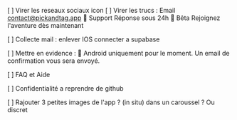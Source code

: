 [ ] Virer les reseaux sociaux icon 
[ ] Virer les trucs : 
Email
contact@pickandtag.app
💬
Support
Réponse sous 24h
🚀
Bêta
Rejoignez l'aventure dès maintenant

[ ] Collecte mail : enlever IOS
connecter a supabase

[ ] Mettre en evidence : 📱 Android uniquement pour le moment. Un email de confirmation vous sera envoyé.

[ ] FAQ et Aide

[ ] Confidentialité a reprendre de github

[ ] Rajouter 3 petites images de l'app ? (in situ) dans un caroussel ? Ou discret
